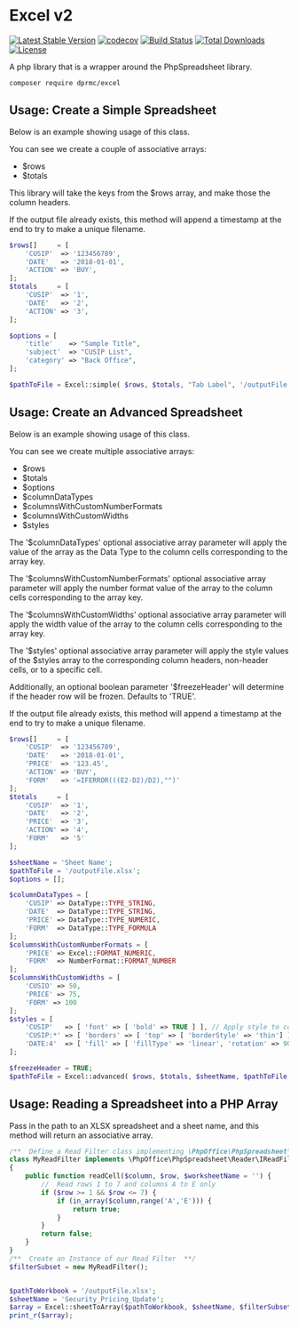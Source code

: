 # Excel v2
[![Latest Stable Version](https://poser.pugx.org/dprmc/excel/version)](https://packagist.org/packages/dprmc/excel) 
[![codecov](https://codecov.io/gh/DPRMC/Excel/branch/master/graph/badge.svg)](https://codecov.io/gh/DPRMC/Excel)
[![Build Status](https://travis-ci.org/DPRMC/Excel.svg?branch=master)](https://travis-ci.org/DPRMC/Excel) 
[![Total Downloads](https://poser.pugx.org/dprmc/excel/downloads)](https://packagist.org/packages/dprmc/excel) 
[![License](https://poser.pugx.org/dprmc/excel/license)](https://packagist.org/packages/dprmc/excel) 
  

A php library that is a wrapper around the PhpSpreadsheet library. 

<code>composer require dprmc/excel</code>

## Usage: Create a Simple Spreadsheet
Below is an example showing usage of this class.

You can see we create a couple of associative arrays:
- $rows
- $totals

This library will take the keys from the $rows array, and make those the column headers.

If the output file already exists, this method will append a timestamp at the end to try to make a unique filename.

```php
$rows[]     = [
    'CUSIP'  => '123456789',
    'DATE'   => '2018-01-01',
    'ACTION' => 'BUY',
];
$totals     = [
    'CUSIP'  => '1',
    'DATE'   => '2',
    'ACTION' => '3',
];

$options = [
    'title'    => "Sample Title",
    'subject'  => "CUSIP List",
    'category' => "Back Office",
];

$pathToFile = Excel::simple( $rows, $totals, "Tab Label", '/outputFile.xlsx', $options );

```

## Usage: Create an Advanced Spreadsheet
Below is an example showing usage of this class.

You can see we create multiple associative arrays:
- $rows
- $totals
- $options
- $columnDataTypes
- $columnsWithCustomNumberFormats
- $columnsWithCustomWidths
- $styles

The '$columnDataTypes' optional associative array parameter will apply the value of the array as the Data Type to the column cells corresponding to the array key.

The '$columnsWithCustomNumberFormats' optional associative array parameter will apply the number format value of the array to the column cells corresponding to the array key.

The '$columnsWithCustomWidths' optional associative array parameter will apply the width value of the array to the column cells corresponding to the array key.

The '$styles' optional associative array parameter will apply the style values of the $styles array to the corresponding column headers, non-header cells, or to a specific cell.

Additionally, an optional boolean parameter '$freezeHeader' will determine if the header row will be frozen.  Defaults to 'TRUE'. 

If the output file already exists, this method will append a timestamp at the end to try to make a unique filename.

```php
$rows[]     = [
    'CUSIP'  => '123456789',
    'DATE'   => '2018-01-01',
    'PRICE'  => '123.45',   
    'ACTION' => 'BUY',
    'FORM'   => '=IFERROR(((E2-D2)/D2),"")'
];
$totals     = [
    'CUSIP'  => '1',
    'DATE'   => '2',
    'PRICE'  => '3',
    'ACTION' => '4',
    'FORM'   => '5'
];

$sheetName = 'Sheet Name';
$pathToFile = '/outputFile.xlsx';
$options = [];

$columnDataTypes = [
    'CUSIP' => DataType::TYPE_STRING,
    'DATE'  => DataType::TYPE_STRING,
    'PRICE' => DataType::TYPE_NUMERIC,
    'FORM'  => DataType::TYPE_FORMULA
];
$columnsWithCustomNumberFormats = [
    'PRICE' => Excel::FORMAT_NUMERIC,
    'FORM'  => NumberFormat::FORMAT_NUMBER
];
$columnsWithCustomWidths = [
    'CUSIO' => 50,
    'PRICE' => 75,
    'FORM' => 100
];
$styles = [
    'CUSIP'   => [ 'font' => [ 'bold' => TRUE ] ], // Apply style to column header
    'CUSIP:*' => [ 'borders' => [ 'top' => [ 'borderStyle' => 'thin'] ] ], // Apply style to all column rows except header row
    'DATE:4'  => [ 'fill' => [ 'fillType' => 'linear', 'rotation' => 90 ] ] // Apply style to cell in column and specified row 
];

$freezeHeader = TRUE;
$pathToFile = Excel::advanced( $rows, $totals, $sheetName, $pathToFile, $options, $columnDataTypes, $columnsWithCustomNumberFormats, $columnsWithCustomWidths, $styles, $freezeHeader );
```

## Usage: Reading a Spreadsheet into a PHP Array
Pass in the path to an XLSX spreadsheet and a sheet name, and this method will return an associative array.
```php
/**  Define a Read Filter class implementing \PhpOffice\PhpSpreadsheet\Reader\IReadFilter  */
class MyReadFilter implements \PhpOffice\PhpSpreadsheet\Reader\IReadFilter
{
    public function readCell($column, $row, $worksheetName = '') {
        //  Read rows 1 to 7 and columns A to E only
        if ($row >= 1 && $row <= 7) {
            if (in_array($column,range('A','E'))) {
                return true;
            }
        }
        return false;
    }
}
/**  Create an Instance of our Read Filter  **/
$filterSubset = new MyReadFilter();


$pathToWorkbook = '/outputFile.xlsx';
$sheetName = 'Security_Pricing_Update';
$array = Excel::sheetToArray($pathToWorkbook, $sheetName, $filterSubset);
print_r($array);
```